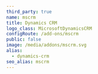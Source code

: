 ```yaml
---
third_party: true
name: mscrm
title: Dynamics CRM
logo_class: MicrosoftDynamicsCRM
configRoute: /add-ons/mscrm
public: false
image: /media/addons/mscrm.svg
alias:
  - dynamics-crm
seo_alias: mscrm
---
```

